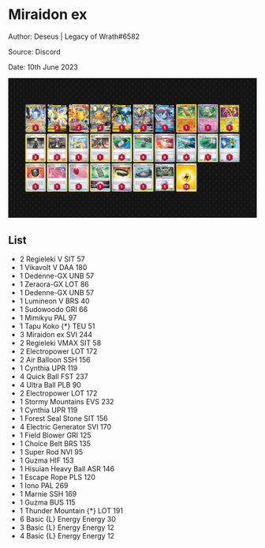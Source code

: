 # Miraidon ex

Author: Deseus | Legacy of Wrath#6582

Source: Discord

Date: 10th June 2023

![decklist](../../images/PAL/Miraidon%20ex/1-%20Miraidon%20ex.png)

## List

* 2 Regieleki V SIT 57
* 1 Vikavolt V DAA 180
* 1 Dedenne-GX UNB 57
* 1 Zeraora-GX LOT 86
* 1 Dedenne-GX UNB 57
* 1 Lumineon V BRS 40
* 1 Sudowoodo GRI 66
* 1 Mimikyu PAL 97
* 1 Tapu Koko {*} TEU 51
* 3 Miraidon ex SVI 244
* 2 Regieleki VMAX SIT 58
* 2 Electropower LOT 172
* 2 Air Balloon SSH 156
* 1 Cynthia UPR 119
* 4 Quick Ball FST 237
* 4 Ultra Ball PLB 90
* 2 Electropower LOT 172
* 1 Stormy Mountains EVS 232
* 1 Cynthia UPR 119
* 1 Forest Seal Stone SIT 156
* 4 Electric Generator SVI 170
* 1 Field Blower GRI 125
* 1 Choice Belt BRS 135
* 1 Super Rod NVI 95
* 1 Guzma HIF 153
* 1 Hisuian Heavy Ball ASR 146
* 1 Escape Rope PLS 120
* 1 Iono PAL 269
* 1 Marnie SSH 169
* 1 Guzma BUS 115
* 1 Thunder Mountain {*} LOT 191
* 6 Basic {L} Energy Energy 30
* 3 Basic {L} Energy Energy 12
* 4 Basic {L} Energy Energy 12
